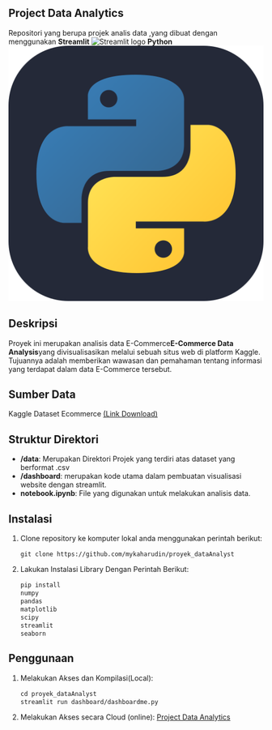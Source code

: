 ## Project Data Analytics
Repositori yang berupa projek analis data ,yang dibuat dengan menggunakan **Streamlit** <img src="https://user-images.githubusercontent.com/7164864/217935870-c0bc60a3-6fc0-4047-b011-7b4c59488c91.png" alt="Streamlit logo"></img>
**Python** <img src="https://github.com/tandpfun/skill-icons/blob/main/icons/Python-Dark.svg" alt="Python logo"></img>

## Deskripsi
Proyek ini merupakan analisis data E-Commerce**E-Commerce Data Analysis**yang divisualisasikan melalui sebuah situs web di platform Kaggle. Tujuannya adalah memberikan wawasan dan pemahaman tentang informasi yang terdapat dalam data E-Commerce tersebut.

## Sumber Data
Kaggle Dataset Ecommerce [(Link Download)](https://www.kaggle.com/datasets/olistbr/brazilian-ecommerce)

## Struktur Direktori

- **/data**: Merupakan Direktori Projek yang terdiri atas dataset yang berformat .csv
- **/dashboard**: merupakan kode utama dalam pembuatan visualisasi website dengan streamlit.
- **notebook.ipynb**: File yang digunakan untuk melakukan analisis data.

## Instalasi

1. Clone repository ke komputer lokal anda menggunakan perintah berikut:

   ```shell
   git clone https://github.com/mykaharudin/proyek_dataAnalyst
   ```
   
2. Lakukan Instalasi Library Dengan Perintah Berikut:

    ```shell
    pip install 
    numpy
    pandas
    matplotlib
    scipy
    streamlit
    seaborn
    ```

## Penggunaan
1. Melakukan Akses dan Kompilasi(Local):

    ```shell
    cd proyek_dataAnalyst
    streamlit run dashboard/dashboardme.py
    ```
2. Melakukan Akses secara Cloud (online):
   [Project Data Analytics](https://proyekdataanalyst-mayuka.streamlit.app/)
